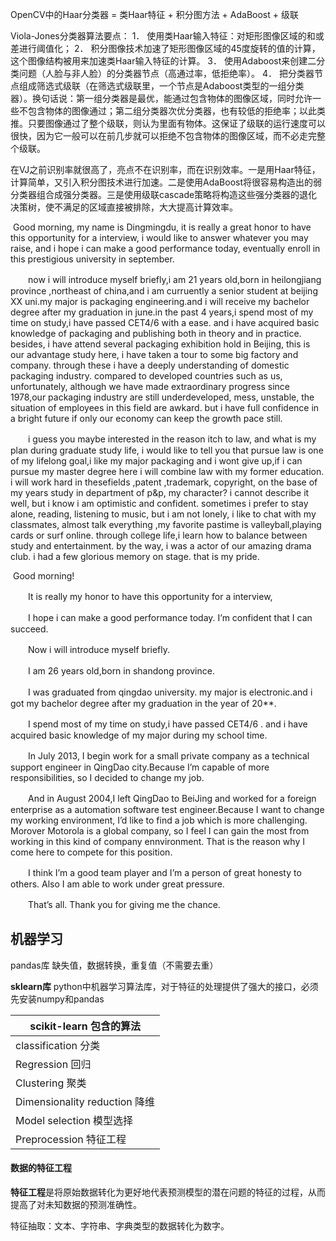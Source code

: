OpenCV中的Haar分类器 = 类Haar特征 + 积分图方法 + AdaBoost + 级联

Viola-Jones分类器算法要点： 
1． 使用类Haar输入特征：对矩形图像区域的和或差进行阈值化； 
2． 积分图像技术加速了矩形图像区域的45度旋转的值的计算，这个图像结构被用来加速类Haar输入特征的计算。 
3． 使用Adaboost来创建二分类问题（人脸与非人脸）的分类器节点（高通过率，低拒绝率）。 
4． 把分类器节点组成筛选式级联（在筛选式级联里，一个节点是Adaboost类型的一组分类器）。换句话说：第一组分类器是最优，能通过包含物体的图像区域，同时允许一些不包含物体的图像通过；第二组分类器次优分类器，也有较低的拒绝率；以此类推。只要图像通过了整个级联，则认为里面有物体。这保证了级联的运行速度可以很快，因为它一般可以在前几步就可以拒绝不包含物体的图像区域，而不必走完整个级联。

在VJ之前识别率就很高了，亮点不在识别率，而在识别效率。一是用Haar特征， 计算简单，又引入积分图技术进行加速。二是使用AdaBoost将很容易构造出的弱分类器组合成强分类器。三是使用级联cascade策略将构造这些强分类器的退化决策树，使不满足的区域直接被排除，大大提高计算效率。



​	Good morning, my name is Dingmingdu, it is really a great honor to have this opportunity for a interview, i would like to answer whatever you may raise, and i hope i can make a good performance today, eventually enroll in this prestigious university in september.

　　now i will introduce myself briefly,i am 21 years old,born in heilongjiang province ,northeast of china,and i am curruently a senior student at beijing XX uni.my major is packaging engineering.and i will receive my bachelor degree after my graduation in june.in the past 4 years,i spend most of my time on study,i have passed CET4/6 with a ease. and i have acquired basic knowledge of packaging and publishing both in theory and in practice. besides, i have attend several packaging exhibition hold in Beijing, this is our advantage study here, i have taken a tour to some big factory and company. through these i have a deeply understanding of domestic packaging industry. compared to developed countries such as us, unfortunately, although we have made extraordinary progress since 1978,our packaging industry are still underdeveloped, mess, unstable, the situation of employees in this field are awkard. but i have full confidence in a bright future if only our economy can keep the growth pace still.

　　i guess you maybe interested in the reason itch to law, and what is my plan during graduate study life, i would like to tell you that pursue law is one of my lifelong goal,i like my major packaging and i wont give up,if i can pursue my master degree here i will combine law with my former education. i will work hard in thesefields ,patent ,trademark, copyright, on the base of my years study in department of p&p, my character? i cannot describe it well, but i know i am optimistic and confident. sometimes i prefer to stay alone, reading, listening to music, but i am not lonely, i like to chat with my classmates, almost talk everything ,my favorite pastime is valleyball,playing cards or surf online. through college life,i learn how to balance between study and entertainment. by the way, i was a actor of our amazing drama club. i had a few glorious memory on stage. that is my pride.



​	Good morning!

　　It is really my honor to have this opportunity for a interview,

　　I hope i can make a good performance today. I’m confident that I can succeed.

　　Now i will introduce myself briefly.

　　I am 26 years old,born in shandong province.

　　I was graduated from qingdao university. my major is electronic.and i got my bachelor degree after my graduation in the year of 20**.

　　I spend most of my time on study,i have passed CET4/6 . and i have acquired basic knowledge of my major during my school time.

　　In July 2013, I begin work for a small private company as a technical support engineer in QingDao city.Because I’m capable of more responsibilities, so I decided to change my job.

　　And in August 2004,I left QingDao to BeiJing and worked for a foreign enterprise as a automation software test engineer.Because I want to change my working environment, I’d like to find a job which is more challenging. Morover Motorola is a global company, so I feel I can gain the most from working in this kind of company ennvironment. That is the reason why I come here to compete for this position.

　　I think I’m a good team player and I’m a person of great honesty to others. Also I am able to work under great pressure.

　　That’s all. Thank you for giving me the chance.

## 机器学习

pandas库 	缺失值，数据转换，重复值（不需要去重）

**sklearn库** 	python中机器学习算法库，对于特征的处理提供了强大的接口，必须先安装numpy和pandas

| scikit-learn 包含的算法       |
| ----------------------------- |
| classification 分类           |
| Regression 回归               |
| Clustering 聚类               |
| Dimensionality reduction 降维 |
| Model selection 模型选择      |
| Preprocession 特征工程        |



#### 数据的特征工程

**特征工程**是将原始数据转化为更好地代表预测模型的潜在问题的特征的过程，从而提高了对未知数据的预测准确性。

特征抽取：文本、字符串、字典类型的数据转化为数字。